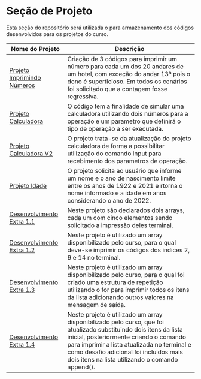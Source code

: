 # Seção de Projeto

Esta seção do repositório será utilizada o para armazenamento dos códigos desenvolvidos para os projetos do curso. 

|Nome do Projeto|Descrição|
|---------------|---------|
|[Projeto Imprimindo Números](https://github.com/Sanderfn/Talent_Cloud_AWS/blob/main/Projetos/C%C3%B3digo%20-%209.py) | Criação de 3 códigos para imprimir um número para cada um dos 20 andares de um hotel, com exceção do andar 13º pois o dono é superticioso. Em todos os cenários foi solicitado que a contagem fosse regressiva.|
|[Projeto Calculadora](https://github.com/Sanderfn/Talent_Cloud_AWS/blob/main/Projetos/projeto-Calculadora.py)| O código tem a finalidade de simular uma calculadora utilizando dois números para a operação e um parametro que definirá o tipo de operação a ser executada.|
|[Projeto Calculadora V2](https://github.com/Sanderfn/Talent_Cloud_AWS/blob/main/Projetos/Projeto_Calculadora-V2.py)| O projeto trata-se da atualização do projeto calculadora de forma a possibilitar utilização do comando input para recebimento dos parametros de operação.|
|[Projeto Idade](https://github.com/Sanderfn/Talent_Cloud_AWS/blob/main/Projetos/Projeto_Idade.py)|O projeto solicita ao usuário que informe um nome e o ano de nascimento limite entre os anos de 1922 e 2021 e rtorna o nome informado e a idade em anos considerando o ano de 2022.|
|[Desenvolvimento Extra 1.1](https://github.com/Sanderfn/Talent_Cloud_AWS/blob/main/Projetos/DesenvolvimentoExtra1.1.py) | Neste projeto são declarados dois arrays, cada um com cinco elementos sendo solicitado a impressão deles terminal.|
|[Desenvolvimento Extra 1.2](https://github.com/Sanderfn/Talent_Cloud_AWS/blob/main/Projetos/DesenvolvimentoExtra1.2.py)| Neste projeto é utilizado um array disponibilizado pelo curso, para o qual deve-se imprimir os códigos dos indices 2, 9 e 14 no terminal.|
|[Desenvolvimento Extra 1.3](https://github.com/Sanderfn/Talent_Cloud_AWS/blob/main/Projetos/desenvolvimentoExtra1.3.py) | Neste projeto é utilizado um array disponibilizado pelo curso, para o qual foi criado uma estrutura de repetição utilizando o for para imprimir todos os itens da lista adicionando outros valores na mensagem de saída.|
|[Desenvolvimento Extra 1.4](https://github.com/Sanderfn/Talent_Cloud_AWS/blob/main/Projetos/DesenvolvimentoExtra1.4.py)| Neste projeto é utilizado um array disponibilizado pelo curso, que foi atualizado substituindo dois itens da lista inicial, posteriormente criando o comando para imprimir a lista atualizada no terminal e como desafio adicional foi incluidos mais dois itens na lista utilizando o comando append().|